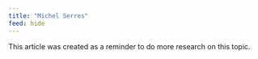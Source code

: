 ```yaml
---
title: "Michel Serres"
feed: hide
---
```


This article was created as a reminder to do more research on this topic.